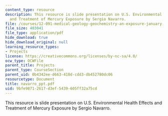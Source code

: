 ```yaml
---
content_type: resource
description: This resource is slide presentation on U.S. Environmental Health Effects
  and Treatment of Mercury Exposure by Sergio Navarro.
file: /courses/12-091-medical-geology-geochemistry-an-exposure-january-iap-2006/9bfe98712617d3ef5439605ff32a75cd_navarro_ppt.pdf
file_size: 403041
file_type: application/pdf
hide_download: true
hide_download_original: null
learning_resource_types:
- Projects
license: https://creativecommons.org/licenses/by-nc-sa/4.0/
ocw_type: OCWFile
parent_title: Projects
parent_type: CourseSection
parent_uid: 0b4342ee-d663-410d-cdd3-db452780dc06
resourcetype: Document
title: navarro_ppt.pdf
uid: 9bfe9871-2617-d3ef-5439-605ff32a75cd
---
```

This resource is slide presentation on U.S. Environmental Health Effects and Treatment of Mercury Exposure by Sergio Navarro.